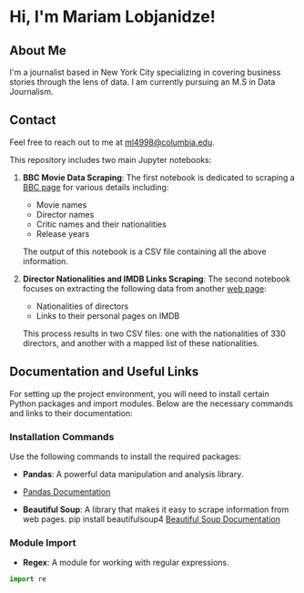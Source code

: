 # Hi, I'm Mariam Lobjanidze!

## About Me

I'm a journalist based in New York City specializing in covering business stories through the lens of data. I am currently pursuing an M.S in Data Journalism.

## Contact

Feel free to reach out to me at [ml4998@columbia.edu](mailto:ml4998@columbia.edu).

This repository includes two main Jupyter notebooks:

1. **BBC Movie Data Scraping**: The first notebook is dedicated to scraping a [BBC page](<link-to-BBC-page>) for various details including:
   - Movie names
   - Director names
   - Critic names and their nationalities
   - Release years
   
   The output of this notebook is a CSV file containing all the above information.

2. **Director Nationalities and IMDB Links Scraping**: The second notebook focuses on extracting the following data from another [web page](<link-to-second-page>):
   - Nationalities of directors
   - Links to their personal pages on IMDB

   This process results in two CSV files: one with the nationalities of 330 directors, and another with a mapped list of these nationalities.



## Documentation and Useful Links

For setting up the project environment, you will need to install certain Python packages and import modules. Below are the necessary commands and links to their documentation:

### Installation Commands

Use the following commands to install the required packages:

- **Pandas**: A powerful data manipulation and analysis library.
- [Pandas Documentation](https://pandas.pydata.org/pandas-docs/stable/)

- **Beautiful Soup**: A library that makes it easy to scrape information from web pages.
pip install beautifulsoup4
[Beautiful Soup Documentation](https://www.crummy.com/software/BeautifulSoup/bs4/doc/)

### Module Import

- **Regex**: A module for working with regular expressions.
```python
import re

